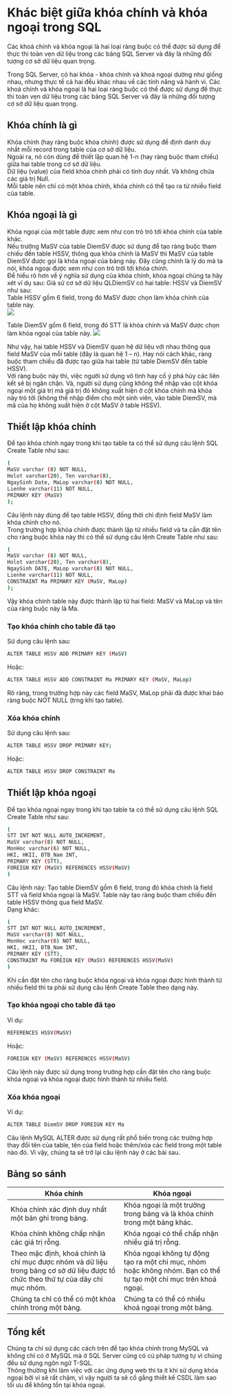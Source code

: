 # Khác biệt giữa khóa chính và khóa ngoại trong SQL
Các khoá chính và khóa ngoại là hai loại ràng buộc có thể được sử dụng để thực thi toàn vẹn dữ liệu trong các bảng SQL Server và đây là những đối tượng cơ sở dữ liệu quan trọng.

Trong SQL Server, có hai khóa - khóa chính và khoá ngoại dường như giống nhau, nhưng thực tế cả hai đều khác nhau về các tính năng và hành vi. Các khoá chính và khóa ngoại là hai loại ràng buộc có thể được sử dụng để thực thi toàn vẹn dữ liệu trong các bảng SQL Server và đây là những đối tượng cơ sở dữ liệu quan trọng.

## Khóa chính là gì
Khóa chính (hay ràng buộc khóa chính) được sử dụng để định danh duy nhất mỗi record trong table của cơ sở dữ liệu.</br>
Ngoài ra, nó còn dùng để thiết lập quan hệ 1-n (hay ràng buộc tham chiếu) giữa hai table trong cơ sở dữ liệu.</br>
Dữ liệu (value) của field khóa chính phải có tính duy nhất. Và không chứa các giá trị Null.</br>
Mỗi table nên chỉ có một khóa chính, khóa chính có thể tạo ra từ nhiều field của table.
## Khóa ngoại là gì
Khóa ngoại của một table được xem như con trỏ trỏ tới khóa chính của table khác.</br>
Nếu trường MaSV của table DiemSV được sử dụng để tạo ràng buộc tham chiếu đến table HSSV, thông qua khóa chính là MaSV thì MaSV của table DiemSV được gọi là khóa ngoại của bảng này. Đây cũng chính là lý do mà ta nói, khóa ngoại được xem như con trỏ trởi tới khóa chính.</br>
Để hiểu rõ hơn về ý nghĩa sử dụng của khóa chính, khóa ngoại chúng ta hãy xét ví dụ sau: Giả sử cơ sở dữ liệu QLDiemSV có hai table: HSSV và DiemSV như sau:</br>
Table HSSV gồm 6 field, trong đó MaSV được chọn làm khóa chính của table này.</br>
<img src=https://i.imgur.com/pi5JA4G.png>

Table DiemSV gồm 6 field, trong đó STT là khóa chính và MaSV được chọn làm khóa ngoại của table này.
<img src=https://i.imgur.com/Dhto49w.png>

Như vậy, hai table HSSV và DiemSV quan hệ dữ liệu với nhau thông qua field MaSV của mỗi table (đây là quan hệ 1 – n). Hay nói cách khác, ràng buộc tham chiếu đã được tạo giữa hai table (từ table DiemSV đến table HSSV).</br>
Với ràng buộc này thì, việc người sử dụng vô tình hay cố ý phá hủy các liên kết sẽ bị ngăn chặn. Và, người sử dụng cũng không thể nhập vào cột khóa ngoại một giá trị mà giá trị đó không xuất hiện ở cột khóa chính mà khóa này trỏ tới (không thể nhập điểm cho một sinh viên, vào table DiemSV, mà mã của họ không xuất hiện ở cột MaSV ở table HSSV).</br>

## Thiết lập khóa chính
Để tạo khóa chính ngay trong khi tạo table ta có thể sử dụng câu lệnh SQL Create Table như sau:
```sh
(
MaSV varchar (8) NOT NULL,
Holot varchar(20), Ten varchar(8),
NgaySinh Date, MaLop varchar(8) NOT NULL,
Lienhe varchar(11) NOT NULL,
PRIMARY KEY (MaSV)
);
```
Câu lệnh này dùng để tạo table HSSV, đồng thời chỉ định field MaSV làm khóa chính cho nó.</br>
Trong trường hợp khóa chính được thành lập từ nhiều field và ta cần đặt tên cho ràng buộc khóa này thì có thể sử dụng câu lệnh Create Table như sau:
```sh
(
MaSV varchar (8) NOT NULL,
Holot varchar(20), Ten varchar(8),
NgaySinh DATE, MaLop varchar(8) NOT NULL,
Lienhe varchar(11) NOT NULL,
CONSTRAINT Ma PRIMARY KEY (MaSV, MaLop)
);
```
Vậy khóa chính table này được thành lập từ hai field: MaSV và MaLop và tên của ràng buộc này là Ma.
### Tạo khóa chính cho table đã tạo
Sử dụng câu lệnh sau:
```sh
ALTER TABLE HSSV ADD PRIMARY KEY (MaSV)
```
Hoặc:
```sh
ALTER TABLE HSSV ADD CONSTRAINT Ma PRIMARY KEY (MaSV, MaLop)
```
Rõ ràng, trong trường hợp này các field MaSV, MaLop phải đã được khai báo ràng buộc NOT NULL (trng khi tạo table).

### Xóa khóa chính
Sử dụng câu lệnh sau:
```sh
ALTER TABLE HSSV DROP PRIMARY KEY;
```
Hoặc:
```sh
ALTER TABLE HSSV DROP CONSTRAINT Ma
```
## Thiết lập khóa ngoại
Để tạo khóa ngoại ngay trong khi tạo table ta có thể sử dụng câu lệnh SQL Create Table như sau:
```sh
(
STT INT NOT NULL AUTO_INCREMENT,
MaSV varchar(8) NOT NULL,
MonHoc varchar(6) NOT NULL,
HKI, HKII, ĐTB_Nam INT,
PRIMARY KEY (STT),
FOREIGN KEY (MaSV) REFERENCES HSSV(MaSV)
)
```
Câu lệnh này: Tạo table DiemSV gồm 6 field, trong đó khóa chính là field STT và field khóa ngoại là MaSV. Table này tạo ràng buộc tham chiếu đến table HSSV thông qua field MaSV.</br>
Dạng khác:
```sh
(
STT INT NOT NULL AUTO_INCREMENT,
MaSV varchar(8) NOT NULL,
MonHoc varchar(6) NOT NULL,
HKI, HKII, ĐTB_Nam INT,
PRIMARY KEY (STT),
CONSTRAINT Ma FOREIGN KEY (MaSV) REFERENCES HSSV(MaSV)
)
```
Khi cần đặt tên cho ràng buộc khóa ngoại và khóa ngoại được hình thành từ nhiều field thì ta phải sử dụng câu lệnh Create Table theo dạng này.
### Tạo khóa ngoại cho table đã tạo
Ví dụ:
```sh
REFERENCES HSSV(MaSV)
```
Hoặc:
```sh
FOREIGN KEY (MaSV) REFERENCES HSSV(MaSV)
```
Câu lệnh này được sử dụng trong trường hợp cần đặt tên cho ràng buộc khóa ngoại và khóa ngoại được hình thành từ nhiều field.
### Xóa khóa ngoại
Ví dụ:
```sh
ALTER TABLE DiemSV DROP FOREIGN KEY Ma
```
Câu lệnh MySQL ALTER được sử dụng rất phổ biến trong các trường hợp thay đổi tên của table, tên của field hoặc thêm/xóa các field trong một table nào đó. Vì vậy, chúng ta sẽ trở lại câu lệnh này ở các bài sau.
## Bảng so sánh
|Khóa chính|Khóa ngoại|
|----------|----------|
|Khóa chính xác định duy nhất một bản ghi trong bảng.|Khóa ngoại là một trường trong bảng và là khóa chính trong một bảng khác.|
|Khóa chính không chấp nhận các giá trị rỗng.|Khóa ngoại có thể chấp nhận nhiều giá trị rỗng.|
|Theo mặc định, khoá chính là chỉ mục được nhóm và dữ liệu trong bảng cơ sở dữ liệu được tổ chức theo thứ tự của dãy chỉ mục nhóm.|Khóa ngoại không tự động tạo ra một chỉ mục, nhóm hoặc không nhóm. Bạn có thể tự tạo một chỉ mục trên khoá ngoại.|
|Chúng ta chỉ có thể có một khóa chính trong một bảng.|Chúng ta có thể có nhiều khoá ngoại trong một bảng.|

## Tổng kết
Chúng ta chỉ sử dụng các cách trên để tạo khóa chính trong MySQL và không chỉ có ở MySQL mà ở SQL Server cũng có cú pháp tương tự vì chúng đều sử dụng ngôn ngữ T-SQL.</br>
Thông thường khi làm việc với các ứng dụng web thì ta ít khi sử dụng khóa ngoại bởi vì sẽ rất chậm, vì vậy người ta sẽ cố gắng thiết kế CSDL làm sao tối ưu để không tồn tại khóa ngoại.

